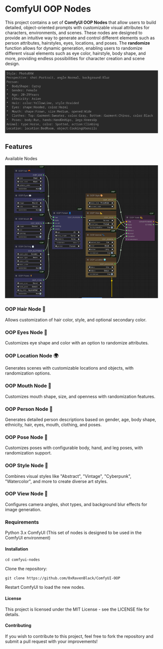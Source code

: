 # ComfyUI OOP Nodes
This project contains a set of **ComfyUI OOP Nodes** that allow users to build detailed, object-oriented prompts with customizable visual attributes for characters, environments, and scenes. These nodes are designed to provide an intuitive way to generate and control different elements such as person attributes, hairstyles, eyes, locations, and poses. The **randomize** function allows for dynamic generation, enabling users to randomize different visual elements such as eye color, hairstyle, body shape, and more, providing endless possibilities for character creation and scene design.

![Prompt Demo](https://github.com/0xRavenBlack/ComfyUI-OOP/blob/main/screenshot/prompt.png?raw=true)

## Features
Available Nodes

![Demo Workflow](https://github.com/0xRavenBlack/ComfyUI-OOP/blob/main/screenshot/workflow.png?raw=true)

### OOP Hair Node 🦰
Allows customization of hair color, style, and optional secondary color.

### OOP Eyes Node 👀
Customizes eye shape and color with an option to randomize attributes.

### OOP Location Node 🌍
Generates scenes with customizable locations and objects, with randomization options.

### OOP Mouth Node 👄
Customizes mouth shape, size, and openness with randomization features.

### OOP Person Node 👤
Generates detailed person descriptions based on gender, age, body shape, ethnicity, hair, eyes, mouth, clothing, and poses.

###  OOP Pose Node 🧍
Customizes poses with configurable body, hand, and leg poses, with randomization support.

###  OOP Style Node 🎨
Combines visual styles like "Abstract", "Vintage", "Cyberpunk", "Watercolor", and more to create diverse art styles.

### OOP View Node 📐
Configures camera angles, shot types, and background blur effects for image generation.

### Requirements
Python 3.x
ComfyUI (This set of nodes is designed to be used in the ComfyUI environment)
#### Installation

    cd comfyui-nodes

Clone the repository:

    git clone https://github.com/0xRavenBlack/ComfyUI-OOP

Restart ComfyUI to load the new nodes.

#### License
This project is licensed under the MIT License - see the LICENSE file for details.

#### Contributing
If you wish to contribute to this project, feel free to fork the repository and submit a pull request with your improvements!
